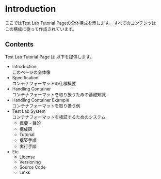 # Introduction

ここではTest Lab Tutorial Pageの全体構成を示します。
すべてのコンテンツはこの構成に従って作成されています。

## Contents

Test Lab Tutorial Page は 以下を提供します。

  - Introduction  
    このページの全体像  
  - Specification  
    コンテナフォーマットの仕様概要
  - Handling Container  
    コンテナフォーマットを取り扱うための基礎知識
  - Handling Container Example  
    コンテナフォーマットを取り扱う例
  - Test Lab System  
    コンテナフォーマットを検証するためのシステム
    - 概要・目的
    - 構成図
    - Tutorial  
    - 構築手順
    - 実行手順
  - Etc
    - License
    - Versioning
    - Source Code
    - Links
